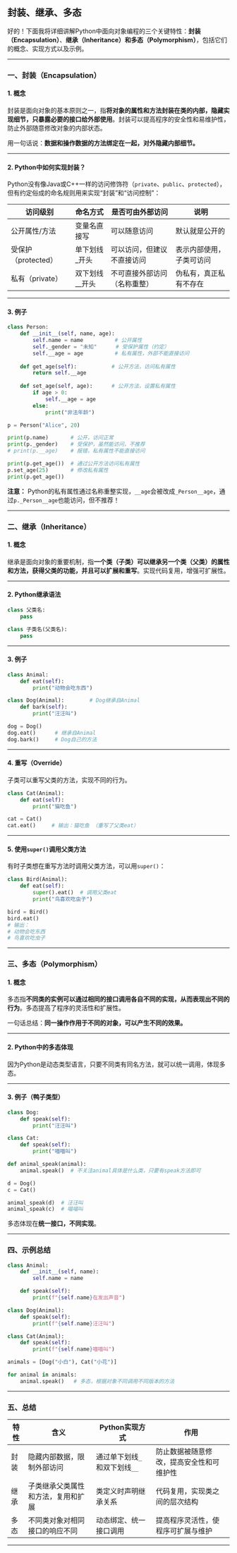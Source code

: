 ## 封装、继承、多态

好的！下面我将详细讲解Python中面向对象编程的三个关键特性：**封装（Encapsulation）**、**继承（Inheritance）**和**多态（Polymorphism）**，包括它们的概念、实现方式以及示例。

---

### 一、封装（Encapsulation）

#### 1. 概念

封装是面向对象的基本原则之一，指**将对象的属性和方法封装在类的内部，隐藏实现细节，只暴露必要的接口给外部使用**。封装可以提高程序的安全性和易维护性，防止外部随意修改对象的内部状态。

用一句话说：**数据和操作数据的方法绑定在一起，对外隐藏内部细节。**

---

#### 2. Python中如何实现封装？

Python没有像Java或C++一样的访问修饰符（`private`、`public`、`protected`），但有约定俗成的命名规则用来实现“封装”和“访问控制”：

| 访问级别            | 命名方式       | 是否可由外部访问             | 说明                     |
| ------------------- | -------------- | ---------------------------- | ------------------------ |
| 公开属性/方法       | 变量名直接写   | 可以随意访问                 | 默认就是公开的           |
| 受保护（protected） | 单下划线_开头  | 可以访问，但建议不直接访问   | 表示内部使用，子类可访问 |
| 私有（private）     | 双下划线__开头 | 不可直接外部访问（名称重整） | 伪私有，真正私有不存在   |

---

#### 3. 例子

```python
class Person:
    def __init__(self, name, age):
        self.name = name          # 公开属性
        self._gender = "未知"      # 受保护属性（约定）
        self.__age = age          # 私有属性，外部不能直接访问
    
    def get_age(self):           # 公开方法，访问私有属性
        return self.__age
    
    def set_age(self, age):      # 公开方法，设置私有属性
        if age > 0:
            self.__age = age
        else:
            print("非法年龄")

p = Person("Alice", 20)

print(p.name)       # 公开，访问正常
print(p._gender)    # 受保护，虽然能访问，不推荐
# print(p.__age)    # 报错，私有属性不能直接访问

print(p.get_age())  # 通过公开方法访问私有属性
p.set_age(25)       # 修改私有属性
print(p.get_age())
```

**注意：** Python的私有属性通过名称重整实现，`__age`会被改成`_Person__age`，通过`p._Person__age`也能访问，但不推荐！

---

### 二、继承（Inheritance）

#### 1. 概念

继承是面向对象的重要机制，指**一个类（子类）可以继承另一个类（父类）的属性和方法，获得父类的功能，并且可以扩展和重写**。实现代码复用，增强可扩展性。

---

#### 2. Python继承语法

```python
class 父类名:
    pass

class 子类名(父类名):
    pass
```

---

#### 3. 例子

```python
class Animal:
    def eat(self):
        print("动物会吃东西")

class Dog(Animal):        # Dog继承自Animal
    def bark(self):
        print("汪汪叫")

dog = Dog()
dog.eat()      # 继承自Animal
dog.bark()     # Dog自己的方法
```

---

#### 4. 重写（Override）

子类可以重写父类的方法，实现不同的行为。

```python
class Cat(Animal):
    def eat(self):
        print("猫吃鱼")

cat = Cat()
cat.eat()     # 输出：猫吃鱼 （重写了父类eat）
```

---

#### 5. 使用`super()`调用父类方法

有时子类想在重写方法时调用父类方法，可以用`super()`：

```python
class Bird(Animal):
    def eat(self):
        super().eat()  # 调用父类eat
        print("鸟喜欢吃虫子")

bird = Bird()
bird.eat()
# 输出：
# 动物会吃东西
# 鸟喜欢吃虫子
```

---

### 三、多态（Polymorphism）

#### 1. 概念

多态指**不同类的实例可以通过相同的接口调用各自不同的实现，从而表现出不同的行为**。多态提高了程序的灵活性和扩展性。

一句话总结：**同一操作作用于不同的对象，可以产生不同的效果。**

---

#### 2. Python中的多态体现

因为Python是动态类型语言，只要不同类有同名方法，就可以统一调用，体现多态。

---

#### 3. 例子（鸭子类型）

```python
class Dog:
    def speak(self):
        print("汪汪叫")

class Cat:
    def speak(self):
        print("喵喵叫")

def animal_speak(animal):
    animal.speak()  # 不关注animal具体是什么类，只要有speak方法即可

d = Dog()
c = Cat()

animal_speak(d)  # 汪汪叫
animal_speak(c)  # 喵喵叫
```

多态体现在**统一接口，不同实现**。

---

### 四、示例总结

```python
class Animal:
    def __init__(self, name):
        self.name = name

    def speak(self):
        print(f"{self.name}在发出声音")

class Dog(Animal):
    def speak(self):
        print(f"{self.name}汪汪叫")

class Cat(Animal):
    def speak(self):
        print(f"{self.name}喵喵叫")

animals = [Dog("小白"), Cat("小花")]

for animal in animals:
    animal.speak()   # 多态，根据对象不同调用不同版本的方法
```

---

### 五、总结

| 特性 | 含义                               | Python实现方式                | 作用                                     |
| ---- | ---------------------------------- | ----------------------------- | ---------------------------------------- |
| 封装 | 隐藏内部数据，限制外部访问         | 通过单下划线`_`和双下划线`__` | 防止数据被随意修改，提高安全性和可维护性 |
| 继承 | 子类继承父类属性和方法，复用和扩展 | 类定义时声明继承关系          | 代码复用，实现类之间的层次结构           |
| 多态 | 不同类对象对相同接口的响应不同     | 动态绑定、统一接口调用        | 提高程序灵活性，使程序可扩展与维护       |

---

## 